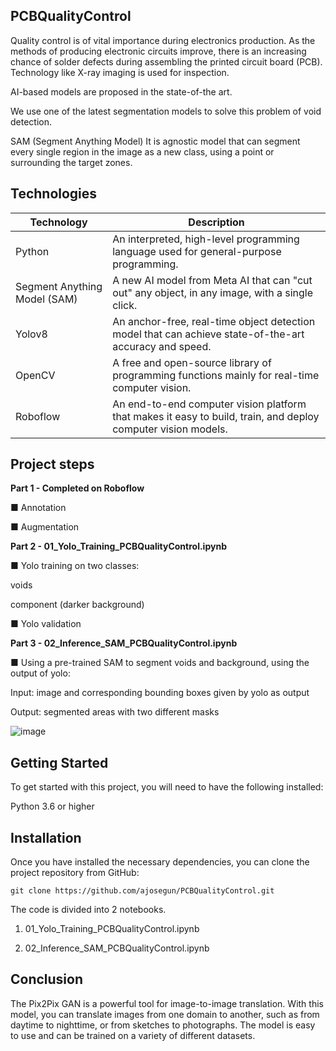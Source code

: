 ## PCBQualityControl

Quality control is of vital importance during electronics production. As the methods of producing electronic circuits improve, there is an increasing chance of solder defects during assembling the printed circuit board (PCB). Technology like X-ray imaging is used for inspection.

AI-based models are proposed in the state-of-the art.

We use one of the latest segmentation models to solve this problem of void detection.

SAM (Segment Anything Model) It is agnostic model that can segment every single region in the image as a new class, using a point or surrounding the target zones.

## Technologies

| Technology   | Description                                                               |
|--------------|---------------------------------------------------------------------------|
| Python       | An interpreted, high-level programming language used for general-purpose programming. |
| Segment Anything Model (SAM) | A new AI model from Meta AI that can "cut out" any object, in any image, with a single click. |
| Yolov8       | An anchor-free, real-time object detection model that can achieve state-of-the-art accuracy and speed. |
| OpenCV | A free and open-source library of programming functions mainly for real-time computer vision. |
| Roboflow | An end-to-end computer vision platform that makes it easy to build, train, and deploy computer vision models. |

## Project steps
**Part 1 - Completed on Roboflow**

  ■ Annotation
  
  ■ Augmentation
  

**Part 2 - 01_Yolo_Training_PCBQualityControl.ipynb**

  ■ Yolo training on two classes:

  voids
  
  component (darker background)
  
  ■ Yolo validation

**Part 3 - 02_Inference_SAM_PCBQualityControl.ipynb**

  ■ Using a pre-trained SAM to segment voids and background, using the output of yolo:

  Input: image and corresponding bounding boxes given by yolo as output

  Output: segmented areas with two different masks

![image](https://github.com/ajosegun/PCBQualityControl/assets/94995067/48bbedd5-637c-4654-8cd7-578d7dac0389)

## Getting Started
To get started with this project, you will need to have the following installed:

Python 3.6 or higher


## Installation
Once you have installed the necessary dependencies, you can clone the project repository from GitHub:

```
git clone https://github.com/ajosegun/PCBQualityControl.git
```

The code is divided into 2 notebooks.
1. 01_Yolo_Training_PCBQualityControl.ipynb
  
2. 02_Inference_SAM_PCBQualityControl.ipynb


## Conclusion
The Pix2Pix GAN is a powerful tool for image-to-image translation. With this model, you can translate images from one domain to another, such as from daytime to nighttime, or from sketches to photographs. The model is easy to use and can be trained on a variety of different datasets.







